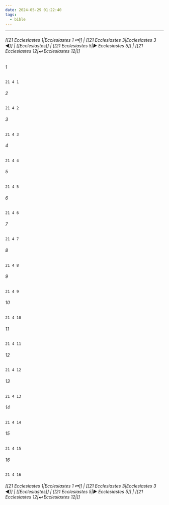 ```yaml
---
date: 2024-05-29 01:22:40
tags:
  - bible
---
```

___

###### [[21 Ecclesiastes 1|Ecclesiastes 1 ⏮]] | [[21 Ecclesiastes 3|Ecclesiastes 3 ◀]] | [[Ecclesiastes]] | [[21 Ecclesiastes 5|▶ Ecclesiastes 5]] | [[21 Ecclesiastes 12|⏭ Ecclesiastes 12|]]

###### 1
``` verse
21 4 1 
```
###### 2
``` verse
21 4 2 
```
###### 3
``` verse
21 4 3 
```
###### 4
``` verse
21 4 4 
```
###### 5
``` verse
21 4 5 
```
###### 6
``` verse
21 4 6 
```
###### 7
``` verse
21 4 7 
```
###### 8
``` verse
21 4 8 
```
###### 9
``` verse
21 4 9 
```
###### 10
``` verse
21 4 10 
```
###### 11
``` verse
21 4 11 
```
###### 12
``` verse
21 4 12 
```
###### 13
``` verse
21 4 13 
```
###### 14
``` verse
21 4 14 
```
###### 15
``` verse
21 4 15 
```
###### 16
``` verse
21 4 16 
```

###### [[21 Ecclesiastes 1|Ecclesiastes 1 ⏮]] | [[21 Ecclesiastes 3|Ecclesiastes 3 ◀]] | [[Ecclesiastes]] | [[21 Ecclesiastes 5|▶ Ecclesiastes 5]] | [[21 Ecclesiastes 12|⏭ Ecclesiastes 12|]]

